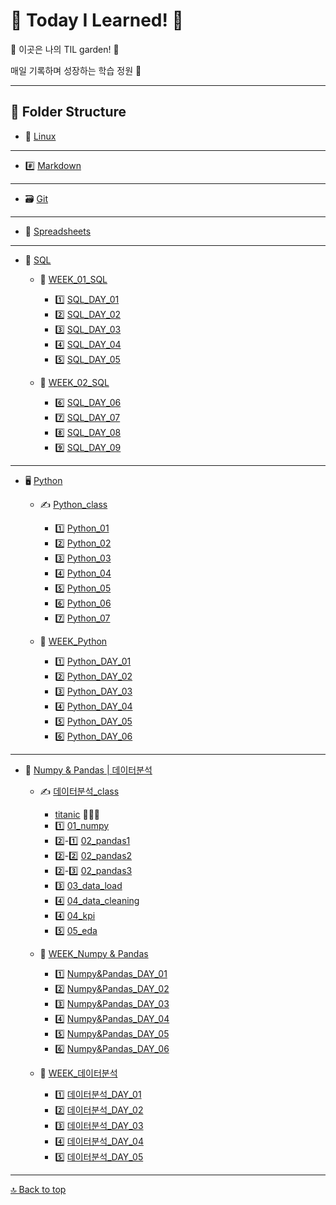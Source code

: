 # 🐥 Today I Learned! 🌈

🌸 이곳은 나의 TIL garden! 🌱

매일 기록하며 성장하는 학습 정원 🌿

---

## 📂 Folder Structure

- 🐧 [Linux](./Linux/Linux.md)
- ---
- #️⃣ [Markdown](./Markdown/Markdown.md)
- ---
- 🗃️ [Git](./git/git.md)
- ---
- 📑 [Spreadsheets](./Spreadsheets/Spreadsheets.md)
- ---
- 🧩 [SQL](./SQL/SQL%20정리/)
    - 📅 [WEEK_01_SQL](./SQL/SQL%20정리/SQL_WEEK_01/)
        - 1️⃣ [SQL_DAY_01](./SQL/SQL%20정리/SQL_WEEK_01/SQL_DAY_01.md)
        - 2️⃣ [SQL_DAY_02](./SQL/SQL%20정리/SQL_WEEK_01/SQL_DAY_02.md)
        - 3️⃣ [SQL_DAY_03](./SQL/SQL%20정리/SQL_WEEK_01/SQL_DAY_03.md)
        - 4️⃣ [SQL_DAY_04](./SQL/SQL%20정리/SQL_WEEK_01/SQL_DAY_04.md)
        - 5️⃣ [SQL_DAY_05](./SQL/SQL%20정리/SQL_WEEK_01/SQL_DAY_05.md)

    - 📅 [WEEK_02_SQL](./SQL/SQL%20정리/SQL_WEEK_02/)
        - 6️⃣ [SQL_DAY_06](./SQL/SQL%20정리/SQL_WEEK_02/SQL_DAY_06.md)
        - 7️⃣ [SQL_DAY_07](./SQL/SQL%20정리/SQL_WEEK_02/SQL_DAY_07.md)
        - 8️⃣ [SQL_DAY_08](./SQL/SQL%20정리/SQL_WEEK_02/SQL_DAY_08.md)
        - 9️⃣ [SQL_DAY_09](./SQL/SQL%20정리/SQL_WEEK_02/SQL_DAY_09.md)
- ---
- 🖥️ [Python](./Python/)
    - ✍️ [Python_class](./Python/Python_class/)
        - 1️⃣ [Python_01](./Python/Python_class/01_variable_data_type.ipynb)
        - 2️⃣ [Python_02](./Python/Python_class/02_operators.ipynb)
        - 3️⃣ [Python_03](./Python/Python_class/03_containers.ipynb)
        - 4️⃣ [Python_04](./Python/Python_class/04_control_flow.ipynb)
        - 5️⃣ [Python_05](./Python/Python_class/05_function.ipynb)
        - 6️⃣ [Python_06](./Python/Python_class/06_data_methods.ipynb)
        - 7️⃣ [Python_07](./Python/Python_class/07_OOP.ipynb)

    - 📅 [WEEK_Python](./Python/Python%20정리/)
        - 1️⃣ [Python_DAY_01](./Python/Python%20정리/Python_DAY_01.md)
        - 2️⃣ [Python_DAY_02](./Python/Python%20정리/Python_DAY_02.md)
        - 3️⃣ [Python_DAY_03](./Python/Python%20정리/Python_DAY_03.md)
        - 4️⃣ [Python_DAY_04](./Python/Python%20정리/Python_DAY_04.md)
        - 5️⃣ [Python_DAY_05](./Python/Python%20정리/Python_DAY_05.md)
        - 6️⃣ [Python_DAY_06](./Python/Python%20정리/Python_DAY_06.md)
---
- 🔬 [Numpy & Pandas | 데이터분석](./데이터분석/)
    - ✍️ [데이터분석_class](./데이터분석/)
        - [titanic](./데이터분석/titanic.ipynb) 🚢🧊🌊
        - 1️⃣ [01_numpy](./데이터분석/01_numpy.ipynb)
        - 2️⃣-1️⃣ [02_pandas1](./데이터분석/02_pandas1.ipynb)
        - 2️⃣-2️⃣ [02_pandas2](./데이터분석/02_pandas2.ipynb)
        - 2️⃣-3️⃣ [02_pandas3](./데이터분석/02_pandas3.ipynb)
        - 3️⃣ [03_data_load](./데이터분석/03_data_load.ipynb)
        - 4️⃣ [04_data_cleaning](./데이터분석/04_data_cleaning.ipynb)
        - 4️⃣ [04_kpi](./데이터분석/04_kpi.ipynb)
        - 5️⃣ [05_eda](./데이터분석/05_eda.ipynb)

    - 📅 [WEEK_Numpy & Pandas](./데이터분석/Numpy%20&%20Pandas/)
        - 1️⃣ [Numpy&Pandas_DAY_01](./데이터분석/Numpy%20&%20Pandas/Numpy&Pandas_DAY_01.md)
        - 2️⃣ [Numpy&Pandas_DAY_02](./데이터분석/Numpy%20&%20Pandas/Numpy&Pandas_DAY_02.md)
        - 3️⃣ [Numpy&Pandas_DAY_03](./데이터분석/Numpy%20&%20Pandas/Numpy&Pandas_DAY_03.md)
        - 4️⃣ [Numpy&Pandas_DAY_04](./데이터분석/Numpy%20&%20Pandas/Numpy&Pandas_DAY_04.md)
        - 5️⃣ [Numpy&Pandas_DAY_05](./데이터분석/Numpy%20&%20Pandas/Numpy&Pandas_DAY_05.md)
        - 6️⃣ [Numpy&Pandas_DAY_06](./데이터분석/Numpy%20&%20Pandas/Numpy&Pandas_DAY_06.md)

    - 📅 [WEEK_데이터분석](./데이터분석/데이터분석%20정리/)
        - 1️⃣ [데이터분석_DAY_01](./데이터분석/데이터분석%20정리/데이터분석_DAY_01.md)
        - 2️⃣ [데이터분석_DAY_02](./데이터분석/데이터분석%20정리/데이터분석_DAY_02.md)
        - 3️⃣ [데이터분석_DAY_03](./데이터분석/데이터분석%20정리/데이터분석_DAY_03.md)
        - 4️⃣ [데이터분석_DAY_04](./데이터분석/데이터분석%20정리/데이터분석_DAY_04.md)
        - 5️⃣ [데이터분석_DAY_05](./데이터분석/데이터분석%20정리/데이터분석_DAY_05.md)
    


---

[🔝 Back to top](#-today-i-learned-)